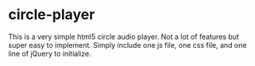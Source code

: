 # circle-player
This is a very simple html5 circle audio player. Not a lot of features but super easy to implement. Simply include one js file, one css file, and one line of jQuery to initialize.
